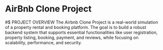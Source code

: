 # AirBnb Clone Project

#$ PROJECT OVERVIEW
The Airbnb Clone Project is a real-world simulation of a property rental and booking platform. The goal is to build a robust backend system that supports essential functionalities like user registration, property listing, booking, payment, and reviews, while focusing on scalability, performance, and security.
